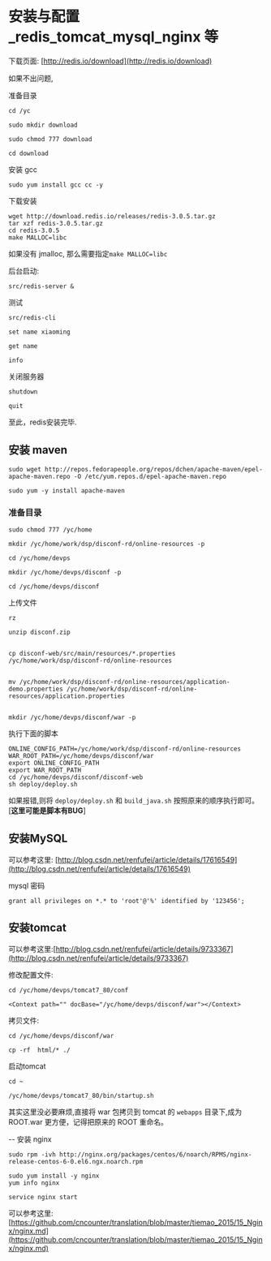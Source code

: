 
# 安装与配置_redis_tomcat_mysql_nginx 等



下载页面: [http://redis.io/download](http://redis.io/download)

如果不出问题,

准备目录

	cd /yc
	
	sudo mkdir download
	
	sudo chmod 777 download
	
	cd download

安装 gcc
	
	sudo yum install gcc cc -y

下载安装

	wget http://download.redis.io/releases/redis-3.0.5.tar.gz
	tar xzf redis-3.0.5.tar.gz
	cd redis-3.0.5
	make MALLOC=libc

如果没有 jmalloc, 那么需要指定`make MALLOC=libc`


后台启动:

	src/redis-server &

测试

	src/redis-cli
	
	set name xiaoming
	
	get name
	
	info

关闭服务器
	
	shutdown
	
	quit

至此，redis安装完毕.


## 安装 maven

	sudo wget http://repos.fedorapeople.org/repos/dchen/apache-maven/epel-apache-maven.repo -O /etc/yum.repos.d/epel-apache-maven.repo
	
	sudo yum -y install apache-maven


### 准备目录

	sudo chmod 777 /yc/home
	
	mkdir /yc/home/work/dsp/disconf-rd/online-resources -p
	
	cd /yc/home/devps
	
	mkdir /yc/home/devps/disconf -p
	
	cd /yc/home/devps/disconf


上传文件

	rz
	
	unzip disconf.zip
	
	
	cp disconf-web/src/main/resources/*.properties /yc/home/work/dsp/disconf-rd/online-resources
	
	
	mv /yc/home/work/dsp/disconf-rd/online-resources/application-demo.properties /yc/home/work/dsp/disconf-rd/online-resources/application.properties
	
	
	mkdir /yc/home/devps/disconf/war -p

执行下面的脚本



	ONLINE_CONFIG_PATH=/yc/home/work/dsp/disconf-rd/online-resources
	WAR_ROOT_PATH=/yc/home/devps/disconf/war
	export ONLINE_CONFIG_PATH
	export WAR_ROOT_PATH
	cd /yc/home/devps/disconf/disconf-web
	sh deploy/deploy.sh


如果报错,则将 `deploy/deploy.sh` 和  `build_java.sh` 按照原来的顺序执行即可。[**这里可能是脚本有BUG**]


## 安装MySQL

可以参考这里: [http://blog.csdn.net/renfufei/article/details/17616549](http://blog.csdn.net/renfufei/article/details/17616549)

mysql 密码


	grant all privileges on *.* to 'root'@'%' identified by '123456';


## 安装tomcat

可以参考这里:[http://blog.csdn.net/renfufei/article/details/9733367](http://blog.csdn.net/renfufei/article/details/9733367)


修改配置文件:

	cd /yc/home/devps/tomcat7_80/conf
	
	<Context path="" docBase="/yc/home/devps/disconf/war"></Context>
	

拷贝文件:

	cd /yc/home/devps/disconf/war
	
	cp -rf  html/* ./

启动tomcat

	cd ~
	
	/yc/home/devps/tomcat7_80/bin/startup.sh


其实这里没必要麻烦,直接将 war 包拷贝到 tomcat 的 `webapps` 目录下,成为 ROOT.war 更方便，记得把原来的 ROOT 重命名。


-- 安装 nginx


	sudo rpm -ivh http://nginx.org/packages/centos/6/noarch/RPMS/nginx-release-centos-6-0.el6.ngx.noarch.rpm
	
	sudo yum install -y nginx
	yum info nginx
	
	service nginx start

可以参考这里: [https://github.com/cncounter/translation/blob/master/tiemao_2015/15_Nginx/nginx.md](https://github.com/cncounter/translation/blob/master/tiemao_2015/15_Nginx/nginx.md)



